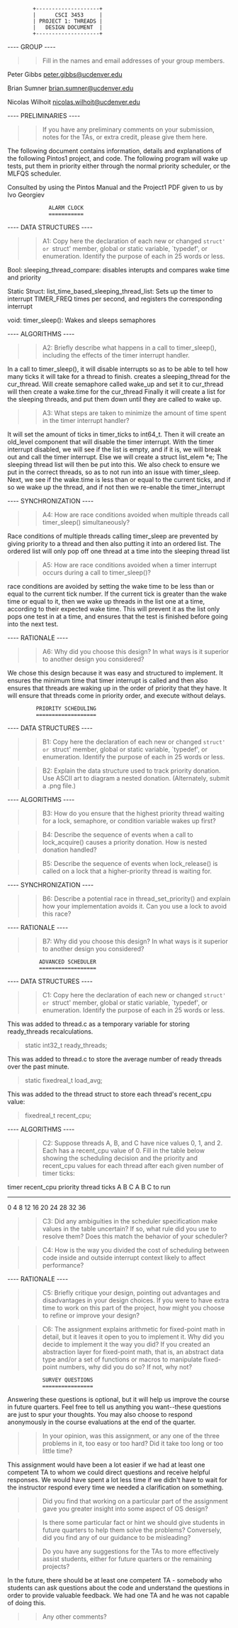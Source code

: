 			+--------------------+
			|      CSCI 3453     |
			| PROJECT 1: THREADS |
			|   DESIGN DOCUMENT  |
			+--------------------+
				   
---- GROUP ----

>> Fill in the names and email addresses of your group members.

Peter Gibbs <peter.gibbs@ucdenver.edu>

Brian Sumner <brian.sumner@ucdenver.edu>

Nicolas Wilhoit <nicolas.wilhoit@ucdenver.edu>

---- PRELIMINARIES ----

>> If you have any preliminary comments on your submission, notes for the
>> TAs, or extra credit, please give them here.

The following document contains information, details and explanations of the following Pintos1 project, and code.  The following program will wake up tests, put them in priority either through the normal priority scheduler, or the MLFQS scheduler.

 Consulted by using the Pintos Manual and the Project1 PDF
 given to us by Ivo Georgiev


			     ALARM CLOCK
			     ===========

---- DATA STRUCTURES ----

>> A1: Copy here the declaration of each new or changed `struct' or
>> `struct' member, global or static variable, `typedef', or
>> enumeration.  Identify the purpose of each in 25 words or less.

 Bool: sleeping_thread_compare: disables interupts and compares wake time and priority

 Static Struct: list_time_based_sleeping_thread_list: Sets up the timer to interrupt TIMER_FREQ times per second,
 and registers the corresponding interrupt
 
 void: timer_sleep(): Wakes and sleeps semaphores

---- ALGORITHMS ----

>> A2: Briefly describe what happens in a call to timer_sleep(),
>> including the effects of the timer interrupt handler.

 In a call to timer_sleep(), it will disable interrupts so as to be able to tell how many ticks it will take for a thread to finish.
 creates a sleeping_thread for the cur_thread.
 Will create semaphore called wake_up and set it to cur_thread
 will then create a wake.time for the cur_thread
 Finally it will create a list for the sleeping threads, and put them down until they are called to wake up.

>> A3: What steps are taken to minimize the amount of time spent in
>> the timer interrupt handler?

It will set the amount of ticks in timer_ticks to int64_t.  Then it will create an old_level component that will disable
the timer interrupt. 
 With the timer interrupt disabled, we will see if the list is empty, and if it is, we will break out and call the timer interrupt. 
 Else we will create a struct list_elem *e;  The sleeping thread list will then be put into this.  We also check to ensure we 
 put in the correct threads, so as to not run into an issue with timer_sleep.
 Next, we see if the wake.time is less than or equal to the current ticks, and if so we wake up the thread, and if not then we 
 re-enable the timer_interrupt

---- SYNCHRONIZATION ----

>> A4: How are race conditions avoided when multiple threads call
>> timer_sleep() simultaneously?

 Race conditions of multiple threads calling timer_sleep are prevented by giving priority to a thread and then also putting 
 it into an ordered list.  The ordered list will only pop off one thread at a time into the sleeping thread list

>> A5: How are race conditions avoided when a timer interrupt occurs
>> during a call to timer_sleep()?

 race conditions are avoided by setting the wake time to be less than or equal to the current tick number.  If the current tick is
 greater than the wake time or equal to it, then we wake up threads in the list one at a time, according to their expected wake time.
 This will prevent it as the list only pops one test in at a time, and ensures that the test is finished before going into the next 
 test.

---- RATIONALE ----

>> A6: Why did you choose this design?  In what ways is it superior to
>> another design you considered?

 We chose this design because it was easy and structured to implement.  It ensures the minimum time that timer interrupt is 
 called and then also ensures that threads are waking up in the order of priority that they have.  It will ensure that threads
 come in priority order, and execute without delays.

			 PRIORITY SCHEDULING
			 ===================

---- DATA STRUCTURES ----

>> B1: Copy here the declaration of each new or changed `struct' or
>> `struct' member, global or static variable, `typedef', or
>> enumeration.  Identify the purpose of each in 25 words or less.



>> B2: Explain the data structure used to track priority donation.
>> Use ASCII art to diagram a nested donation.  (Alternately, submit a
>> .png file.)

---- ALGORITHMS ----

>> B3: How do you ensure that the highest priority thread waiting for
>> a lock, semaphore, or condition variable wakes up first?

>> B4: Describe the sequence of events when a call to lock_acquire()
>> causes a priority donation.  How is nested donation handled?

>> B5: Describe the sequence of events when lock_release() is called
>> on a lock that a higher-priority thread is waiting for.

---- SYNCHRONIZATION ----

>> B6: Describe a potential race in thread_set_priority() and explain
>> how your implementation avoids it.  Can you use a lock to avoid
>> this race?

---- RATIONALE ----

>> B7: Why did you choose this design?  In what ways is it superior to
>> another design you considered?

			  ADVANCED SCHEDULER
			  ==================

---- DATA STRUCTURES ----

>> C1: Copy here the declaration of each new or changed `struct' or
>> `struct' member, global or static variable, `typedef', or
>> enumeration.  Identify the purpose of each in 25 words or less.

This was added to thread.c as a temporary variable for storing ready_threads recalculations.
> static int32_t ready_threads;

This was added to thread.c to store the average number of ready threads over the past minute.
> static fixedreal_t load_avg;            

This was added to the thread struct to store each thread's recent_cpu value:
> fixedreal_t recent_cpu;


---- ALGORITHMS ----

>> C2: Suppose threads A, B, and C have nice values 0, 1, and 2.  Each
>> has a recent_cpu value of 0.  Fill in the table below showing the
>> scheduling decision and the priority and recent_cpu values for each
>> thread after each given number of timer ticks:

timer  recent_cpu    priority   thread
ticks   A   B   C   A   B   C   to run
-----  --  --  --  --  --  --   ------
 0
 4
 8
12
16
20
24
28
32
36

>> C3: Did any ambiguities in the scheduler specification make values
>> in the table uncertain?  If so, what rule did you use to resolve
>> them?  Does this match the behavior of your scheduler?

>> C4: How is the way you divided the cost of scheduling between code
>> inside and outside interrupt context likely to affect performance?

---- RATIONALE ----

>> C5: Briefly critique your design, pointing out advantages and
>> disadvantages in your design choices.  If you were to have extra
>> time to work on this part of the project, how might you choose to
>> refine or improve your design?

>> C6: The assignment explains arithmetic for fixed-point math in
>> detail, but it leaves it open to you to implement it.  Why did you
>> decide to implement it the way you did?  If you created an
>> abstraction layer for fixed-point math, that is, an abstract data
>> type and/or a set of functions or macros to manipulate fixed-point
>> numbers, why did you do so?  If not, why not?



			   SURVEY QUESTIONS
			   ================

Answering these questions is optional, but it will help us improve the
course in future quarters.  Feel free to tell us anything you
want--these questions are just to spur your thoughts.  You may also
choose to respond anonymously in the course evaluations at the end of
the quarter.

>> In your opinion, was this assignment, or any one of the three problems
>> in it, too easy or too hard?  Did it take too long or too little time?

This assignment would have been a lot easier if we had at least one competent TA to whom we could direct questions and receive helpful responses.  We would have spent a lot less time if we didn't have to wait for the instructor respond every time we needed a clarification on something.

>> Did you find that working on a particular part of the assignment gave
>> you greater insight into some aspect of OS design?

>> Is there some particular fact or hint we should give students in
>> future quarters to help them solve the problems?  Conversely, did you
>> find any of our guidance to be misleading?

>> Do you have any suggestions for the TAs to more effectively assist
>> students, either for future quarters or the remaining projects?

In the future, there should be at least one competent TA - somebody who students can ask questions about the code and understand the questions in order to provide valuable feedback.  We had one TA and he was not capable of doing this.

>> Any other comments?
